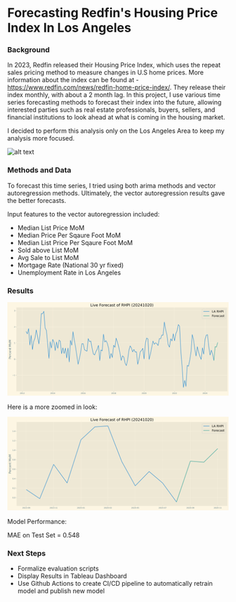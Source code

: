 # Forecasting Redfin's Housing Price Index In Los Angeles

### Background

In 2023, Redfin released their Housing Price Index, which uses the repeat sales pricing method to measure changes in U.S home prices. More information about the index can be found at - https://www.redfin.com/news/redfin-home-price-index/. They release their index monthly, with about a 2 month lag. In this project, I use various time series forecasting methods to forecast their index into the future, allowing interested parties such as real estate professionals, buyers, sellers, and financial institutions to look ahead at what is coming in the housing market. 

I decided to perform this analysis only on the Los Angeles Area to keep my analysis more focused. 

![alt text](forecast_plots/original_series.png)

### Methods and Data

To forecast this time series, I tried using both arima methods and vector autoregression methods. Ultimately, the vector autoregression results gave the better forecasts. 

Input features to the vector autoregression included: 

* Median List Price MoM
* Median Price Per Sqaure Foot MoM
* Median List Price Per Sqaure Foot MoM
* Sold above List MoM
* Avg Sale to List MoM
* Mortgage Rate (National 30 yr fixed) 
* Unemployment Rate in Los Angeles

### Results

![alt text](forecast_plots/20241020_forecast.png)


Here is a more zoomed in look:

![alt text](forecast_plots/20241020_zoomed_forecast.png)


Model Performance:

MAE on Test Set = 0.548

### Next Steps

* Formalize evaluation scripts
* Display Results in Tableau Dashboard
* Use Github Actions to create CI/CD pipeline to automatically retrain model and publish new model 